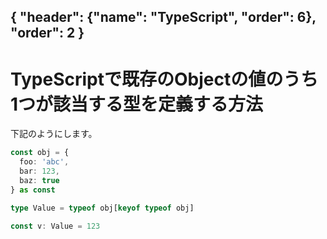 { "header": {"name": "TypeScript", "order": 6}, "order": 2 }
---
# TypeScriptで既存のObjectの値のうち1つが該当する型を定義する方法

下記のようにします。

```ts
const obj = {
  foo: 'abc',
  bar: 123,
  baz: true
} as const

type Value = typeof obj[keyof typeof obj]

const v: Value = 123
```